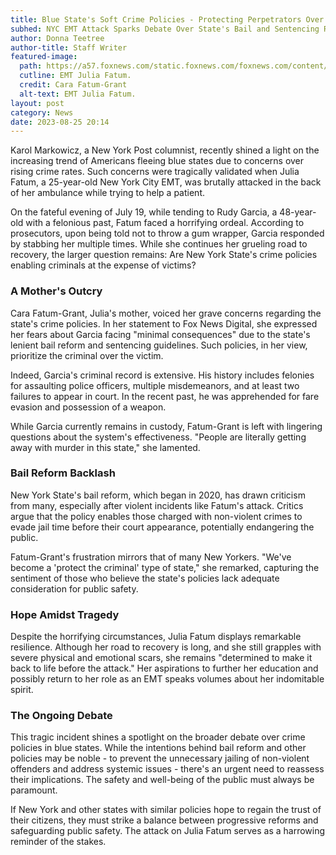 ```yaml
---
title: Blue State's Soft Crime Policies - Protecting Perpetrators Over Victims?
subhed: NYC EMT Attack Sparks Debate Over State's Bail and Sentencing Reforms
author: Donna Teetree
author-title: Staff Writer
featured-image: 
  path: https://a57.foxnews.com/static.foxnews.com/foxnews.com/content/uploads/2023/08/640/320/Julia-Fatum_02.jpg?ve=1&tl=1
  cutline: EMT Julia Fatum.
  credit: Cara Fatum-Grant
  alt-text: EMT Julia Fatum.
layout: post
category: News
date: 2023-08-25 20:14
---
```


Karol Markowicz, a New York Post columnist, recently shined a light on the increasing trend of Americans fleeing blue states due to concerns over rising crime rates. Such concerns were tragically validated when Julia Fatum, a 25-year-old New York City EMT, was brutally attacked in the back of her ambulance while trying to help a patient.

On the fateful evening of July 19, while tending to Rudy Garcia, a 48-year-old with a felonious past, Fatum faced a horrifying ordeal. According to prosecutors, upon being told not to throw a gum wrapper, Garcia responded by stabbing her multiple times. While she continues her grueling road to recovery, the larger question remains: Are New York State's crime policies enabling criminals at the expense of victims?

### A Mother's Outcry

Cara Fatum-Grant, Julia's mother, voiced her grave concerns regarding the state's crime policies. In her statement to Fox News Digital, she expressed her fears about Garcia facing "minimal consequences" due to the state's lenient bail reform and sentencing guidelines. Such policies, in her view, prioritize the criminal over the victim.

Indeed, Garcia's criminal record is extensive. His history includes felonies for assaulting police officers, multiple misdemeanors, and at least two failures to appear in court. In the recent past, he was apprehended for fare evasion and possession of a weapon.

While Garcia currently remains in custody, Fatum-Grant is left with lingering questions about the system's effectiveness. "People are literally getting away with murder in this state," she lamented.

### Bail Reform Backlash

New York State's bail reform, which began in 2020, has drawn criticism from many, especially after violent incidents like Fatum's attack. Critics argue that the policy enables those charged with non-violent crimes to evade jail time before their court appearance, potentially endangering the public.

Fatum-Grant's frustration mirrors that of many New Yorkers. "We've become a 'protect the criminal' type of state," she remarked, capturing the sentiment of those who believe the state's policies lack adequate consideration for public safety.

### Hope Amidst Tragedy

Despite the horrifying circumstances, Julia Fatum displays remarkable resilience. Although her road to recovery is long, and she still grapples with severe physical and emotional scars, she remains "determined to make it back to life before the attack." Her aspirations to further her education and possibly return to her role as an EMT speaks volumes about her indomitable spirit.

### The Ongoing Debate

This tragic incident shines a spotlight on the broader debate over crime policies in blue states. While the intentions behind bail reform and other policies may be noble - to prevent the unnecessary jailing of non-violent offenders and address systemic issues - there's an urgent need to reassess their implications. The safety and well-being of the public must always be paramount.

If New York and other states with similar policies hope to regain the trust of their citizens, they must strike a balance between progressive reforms and safeguarding public safety. The attack on Julia Fatum serves as a harrowing reminder of the stakes.
